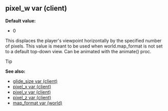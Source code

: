 ## pixel_w var (client)

**Default value:**
+   0


This displaces the player\'s viewpoint horizontally by the
specified number of pixels. This value is meant to be used when
world.map_format is not set to a default top-down view. Can be animated
with the animate() proc.

> [!TIP] 
> **See also:**
> +   [glide_size var (client)](/ref/client/var/glide_size.md) 
> +   [pixel_x var (client)](/ref/client/var/pixel_x.md) 
> +   [pixel_y var (client)](/ref/client/var/pixel_y.md) 
> +   [pixel_z var (client)](/ref/client/var/pixel_z.md) 
> +   [map_format var (world)](/ref/world/var/map_format.md) <!-- -->